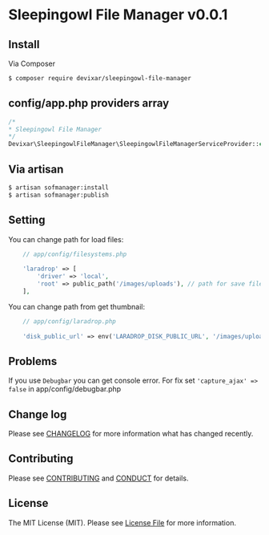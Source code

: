 # Sleepingowl File Manager v0.0.1

## Install

Via Composer

``` bash
$ composer require devixar/sleepingowl-file-manager
```

## config/app.php providers array

``` php
/*
* Sleepingowl File Manager
*/
Devixar\SleepingowlFileManager\SleepingowlFileManagerServiceProvider::class,
```

## Via artisan
``` bash
$ artisan sofmanager:install
$ artisan sofmanager:publish
```

## Setting
You can change path for load files: 
``` php
    // app/config/filesystems.php 
    
    'laradrop' => [
        'driver' => 'local',
        'root' => public_path('/images/uploads'), // path for save files
    ],
```

You can change path from get thumbnail:
``` php
    // app/config/laradrop.php 
    
    'disk_public_url' => env('LARADROP_DISK_PUBLIC_URL', '/images/uploads/'),
```

## Problems
If you use `Debugbar` you can get console error.
For fix set `'capture_ajax' => false` in app/config/debugbar.php

## Change log

Please see [CHANGELOG](CHANGELOG.md) for more information what has changed recently.

## Contributing

Please see [CONTRIBUTING](CONTRIBUTING.md) and [CONDUCT](CONDUCT.md) for details.

## License

The MIT License (MIT). Please see [License File](LICENSE.md) for more information.
